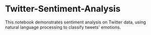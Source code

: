 # Twitter-Sentiment-Analysis
This notebook demonstrates sentiment analysis on Twitter data, using natural language processing to classify tweets' emotions.
